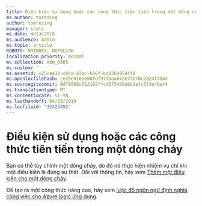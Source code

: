 ```yaml
---
title: Điều kiện sử dụng hoặc các công thức tiên tiến trong một dòng chảy
ms.author: toresing
author: tomresing
manager: scotv
ms.date: 4/13/2018
ms.audience: Admin
ms.topic: article
ROBOTS: NOINDEX, NOFOLLOW
localization_priority: Normal
ms.collection: Adm_O365
ms.custom: ''
ms.assetid: c25cae12-c04d-43ac-b26f-bc0264854f48
ms.openlocfilehash: ce25e410a590fdf9739aa072e73270c2824f45b4
ms.sourcegitcommit: 9d78905c512192ffc4675468abd2efc5f2e4baf4
ms.translationtype: MT
ms.contentlocale: vi-VN
ms.lasthandoff: 04/23/2019
ms.locfileid: "32423493"
---
```

# <a name="use-conditions-or-advanced-formulas-in-a-flow"></a>Điều kiện sử dụng hoặc các công thức tiên tiến trong một dòng chảy

Bạn có thể tùy chỉnh một dòng chảy, do đó nó thực hiện nhiệm vụ chỉ khi một điều kiện là đúng sự thật. Đối với thông tin, hãy xem [Thêm một điều kiện cho một dòng chảy](https://go.microsoft.com/fwlink/?linkid=872112).
  
Để tạo ra một công thức nâng cao, hãy xem [lược đồ ngôn ngữ định nghĩa công việc cho Azure logic ứng dụng](https://aka.ms/logicexpressions).
  

